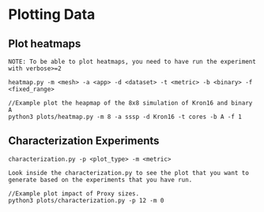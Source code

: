 # Plotting Data

## Plot heatmaps
    NOTE: To be able to plot heatmaps, you need to have run the experiment with verbose>=2

    heatmap.py -m <mesh> -a <app> -d <dataset> -t <metric> -b <binary> -f <fixed_range>

    //Example plot the heapmap of the 8x8 simulation of Kron16 and binary A
    python3 plots/heatmap.py -m 8 -a sssp -d Kron16 -t cores -b A -f 1

## Characterization Experiments
    characterization.py -p <plot_type> -m <metric>
    
    Look inside the characterization.py to see the plot that you want to generate based on the experiments that you have run.

    //Example plot impact of Proxy sizes.
    python3 plots/characterization.py -p 12 -m 0